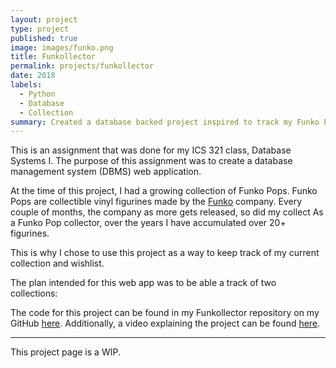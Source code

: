 ```yaml
---
layout: project
type: project
published: true
image: images/funko.png
title: Funkollector
permalink: projects/funkollector
date: 2018
labels:
  - Python
  - Database
  - Collection
summary: Created a database backed project inspired to track my Funko Pop collection.
---
```

This is an assignment that was done for my ICS 321 class, Database Systems I. The purpose of this assignment was to create a database management system (DBMS) web application. 

At the time of this project, I had a growing collection of Funko Pops. Funko Pops are collectible vinyl figurines made by the [Funko](https://www.funko.com/) company. Every couple of months, the company 
 as more gets released, so did my collect As a Funko Pop collector, over the years I have accumulated over 20+ figurines. 

This is why I chose to use this project as a way to keep track of my current collection and wishlist.


The plan intended for this web app was to be able a track of two collections: 


The code for this project can be found in my Funkollector repository on my GitHub [here](https://github.com/aprilbala/funkollector). Additionally, a video explaining the project can be found [here](https://www.youtube.com/watch?v=Tqvs8DM7cUA).

<hr>
This project page is a WIP.

<!-- This project can be found [here](https://github.com/aprilbala/aprilbala.github.io/tree/master/projects/project-applet).
 -->
 <!-- Project instructions can are here: https://lipyeow.github.io/ics321s18/morea/project/experience-project.html -->